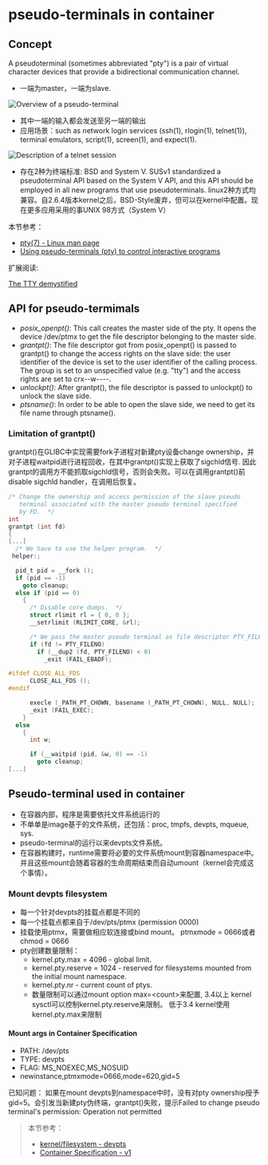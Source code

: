 # pseudo-terminals in container

## Concept

A pseudoterminal (sometimes abbreviated "pty") is a pair of virtual character devices that provide a bidirectional communication channel.

- 一端为master，一端为slave.

![Overview of a pseudo-terminal](http://rachid.koucha.free.fr/tech_corner/pty_pdip_figure_2.jpg)

- 其中一端的输入都会发送至另一端的输出
- 应用场景：such as network login services (ssh(1), rlogin(1), telnet(1)), terminal emulators, script(1), screen(1), and expect(1).

![Description of a telnet session](http://rachid.koucha.free.fr/tech_corner/pty_pdip_figure_4.jpg)

- 存在2种为终端标准: BSD and System V. SUSv1 standardized a pseudoterminal API based on the System V API, and this API should be employed in all new programs that use pseudoterminals. linux2种方式均兼容。自2.6.4版本kernel之后，BSD-Style废弃，但可以在kernel中配置。现在更多应用采用的事UNIX 98方式（System V）

本节参考：

- [pty(7) - Linux man page](https://linux.die.net/man/7/pty)
- [Using pseudo-terminals (pty) to control interactive programs](http://rachid.koucha.free.fr/tech_corner/pty_pdip.html)

扩展阅读:

[The TTY demystified](http://www.linusakesson.net/programming/tty/index.php)

## API for pseudo-termimals

- *posix_openpt()*: This call creates the master side of the pty. It opens the device /dev/ptmx to get the file descriptor belonging to the master side.
- *grantpt()*: The file descriptor got from posix_openpt() is passed to grantpt() to change the access rights on the slave side: the user identifier of the device is set to the user identifier of the calling process. The group is set to an unspecified value (e.g. "tty") and the access rights are set to crx--w----.
- *unlockpt()*: After grantpt(), the file descriptor is passed to unlockpt() to unlock the slave side.
- *ptsname()*: In order to be able to open the slave side, we need to get its file name through ptsname().

### Limitation of grantpt()

grantpt()在GLIBC中实现需要fork子进程对新建pty设备change ownership，并对子进程waitpid进行进程回收，在其中grantpt()实现上获取了sigchld信号. 因此grantpt的调用方不能抓取sigchld信号，否则会失败。可以在调用grantpt()前disable sigchld handler，在调用后恢复。

```c
/* Change the ownership and access permission of the slave pseudo
   terminal associated with the master pseudo terminal specified
   by FD.  */
int
grantpt (int fd)
{
[...]
  /* We have to use the helper program.  */
 helper:;

  pid_t pid = __fork ();
  if (pid == -1)
    goto cleanup;
  else if (pid == 0)
    {
      /* Disable core dumps.  */
      struct rlimit rl = { 0, 0 };
      __setrlimit (RLIMIT_CORE, &rl);

      /* We pass the master pseudo terminal as file descriptor PTY_FILENO.  */
      if (fd != PTY_FILENO)
        if (__dup2 (fd, PTY_FILENO) < 0)
          _exit (FAIL_EBADF);

#ifdef CLOSE_ALL_FDS
      CLOSE_ALL_FDS ();
#endif

      execle (_PATH_PT_CHOWN, basename (_PATH_PT_CHOWN), NULL, NULL);
      _exit (FAIL_EXEC);
    }
  else
    {
      int w;

      if (__waitpid (pid, &w, 0) == -1)
        goto cleanup;
[...]
```

## Pseudo-terminal used in container

- 在容器内部，程序是需要依托文件系统运行的
- 不单单是image基于的文件系统，还包括：proc, tmpfs, devpts, mqueue, sys.
- pseudo-terminal的运行以来devpts文件系统。
- 在容器构建时，runtime需要将必要的文件系统mount到容器namespace中。并且这些mount会随着容器的生命周期结束而自动umount（kernel会完成这个事情）。

### Mount devpts filesystem

- 每一个针对devpts的挂载点都是不同的
- 每一个挂载点都来自于/dev/pts/ptmx (permission 0000)
- 挂载使用ptmx，需要做相应软连接或bind mount。 ptmxmode = 0666或者chmod = 0666
- pty创建数量限制：
  - kernel.pty.max = 4096 - global limit.
  - kernel.pty.reserve = 1024 - reserved for filesystems mounted from the initial mount namespace.
  - kernel.pty.nr - current count of ptys.
  - 数量限制可以通过mount option max=\<count\>来配置, 3.4以上 kernel sysctl可以控制kernel.pty.reserve来限制。 低于3.4 kernel使用kernel.pty.max来限制

#### Mount args in Container Specification

- PATH: /dev/pts
- TYPE: devpts
- FLAG: MS_NOEXEC,MS_NOSUID
- newinstance,ptmxmode=0666,mode=620,gid=5

已知问题： 如果在mount devpts到namespace中时，没有对pty ownership授予gid=5。会引发当新建pty伪终端，grantpt()失败，提示Failed to change pseudo terminal's permission: Operation not permitted

> 本节参考：
> - [kernel/filesystem - devpts](https://www.kernel.org/doc/Documentation/filesystems/devpts.txt)
> - [Container Specification - v1](https://github.com/opencontainers/runc/blob/master/libcontainer/SPEC.md)
